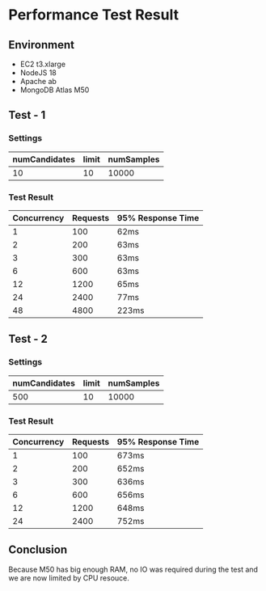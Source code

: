 # Performance Test Result
## Environment
- EC2 t3.xlarge
- NodeJS 18
- Apache ab
- MongoDB Atlas M50

## Test - 1
### Settings
| numCandidates | limit | numSamples |
| ------------- | ----- | ---------- |
| 10           | 10    | 10000      |

### Test Result
| Concurrency | Requests | 95% Response Time |
| ----------- | -------- | ----------------- |
| 1           | 100      | 62ms              |
| 2           | 200      | 63ms              |
| 3           | 300      | 63ms              |
| 6           | 600      | 63ms              |
| 12          | 1200     | 65ms              |
| 24          | 2400     | 77ms              |
| 48          | 4800     | 223ms             |

## Test - 2
### Settings
| numCandidates | limit | numSamples |
| ------------- | ----- | ---------- |
| 500           | 10    | 10000      |

### Test Result
| Concurrency | Requests | 95% Response Time |
| ----------- | -------- | ----------------- |
| 1           | 100      | 673ms             |
| 2           | 200      | 652ms             |
| 3           | 300      | 636ms             |
| 6           | 600      | 656ms             |
| 12          | 1200     | 648ms             |
| 24          | 2400     | 752ms             |

## Conclusion
Because M50 has big enough RAM, no IO was required during the test and we are now limited by CPU resouce.